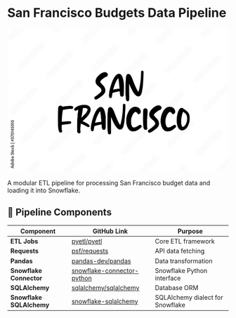 # San Francisco Budgets Data Pipeline  

![San Francisco](docs/images/san_francisco.jpg)  

A modular ETL pipeline for processing San Francisco budget data and loading it into Snowflake.  

## 🔧 Pipeline Components  

| Component               | GitHub Link                                                                 | Purpose                          |
|-------------------------|-----------------------------------------------------------------------------|----------------------------------|
| **ETL Jobs**            | [pyetl/pyetl](https://github.com/pyetl/pyetl)                               | Core ETL framework               |
| **Requests**           | [psf/requests](https://github.com/psf/requests)                             | API data fetching                |
| **Pandas**             | [pandas-dev/pandas](https://github.com/pandas-dev/pandas)                   | Data transformation              |
| **Snowflake Connector**| [snowflake-connector-python](https://github.com/snowflakedb/snowflake-connector-python) | Snowflake Python interface       |
| **SQLAlchemy**         | [sqlalchemy/sqlalchemy](https://github.com/sqlalchemy/sqlalchemy)           | Database ORM                     |
| **Snowflake SQLAlchemy**| [snowflake-sqlalchemy](https://github.com/snowflakedb/snowflake-sqlalchemy) | SQLAlchemy dialect for Snowflake |